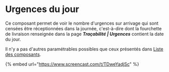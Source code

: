 # Urgences du jour

Ce composant permet de voir le nombre d'urgences sur arrivage qui sont censées être réceptionnées dans la journée, c'est-à-dire dont la fourchette de livraison renseignée dans la page _**Traçabilité | Urgences**_ contient la date du jour.

Il n'y a pas d'autres paramétrables possibles que ceux présentés dans [Liste des composants](../).&#x20;

{% embed url="https://www.screencast.com/t/TDweYadjSc" %}
